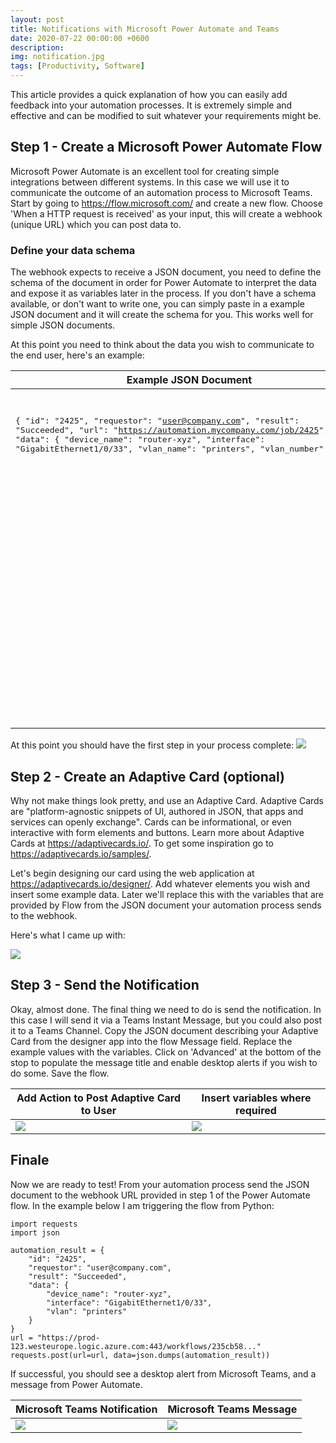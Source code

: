 ```yaml
---
layout: post
title: Notifications with Microsoft Power Automate and Teams
date: 2020-07-22 00:00:00 +0600
description:
img: notification.jpg
tags: [Productivity, Software]
---
```


This article provides a quick explanation of how you can easily add feedback into your automation processes.  It is extremely simple and effective and can be modified to suit whatever your requirements might be.

## Step 1 - Create a Microsoft Power Automate Flow

Microsoft Power Automate is an excellent tool for creating simple integrations between different systems.  In this case we will use it to communicate the outcome of an automation process to Microsoft Teams.  Start by going to https://flow.microsoft.com/ and create a new flow. Choose 'When a HTTP request is received' as your input, this will create a webhook (unique URL) which you can post data to.

### Define your data schema
The webhook expects to receive a JSON document, you need to define the schema of the document in order for Power Automate to interpret the data and expose it as variables later in the process.  If you don't have a schema available, or don't want to write one, you can simply paste in a example JSON document and it will create the schema for you.  This works well for simple JSON documents.

At this point you need to think about the data you wish to communicate to the end user, here's an example:

<table style="width:100%;">
<thead>
  <tr>
    <th>Example JSON Document</th>
    <th>Example JSON Schema</th>
  </tr>
</thead>
  <tr>
    <td valign="top">
    <pre>

{
    "id": "2425",
    "requestor": "user@company.com",
    "result": "Succeeded",
    "url": "https://automation.mycompany.com/job/2425",
    "data": {
        "device_name": "router-xyz",
        "interface": "GigabitEthernet1/0/33",
        "vlan_name": "printers",
        "vlan_number": 36
    }
}
</pre>
</td>
    <td valign="top"><pre>
{
    "type": "object",
    "properties": {
        "id": {
            "type": "string"
        },
        "requestor": {
            "type": "string"
        },
        "result": {
            "type": "string"
        },
        "url": {
            "type": "string"
        },
        "data": {
            "type": "object",
            "properties": {
                "device_name": {
                    "type": "string"
                },
                "interface": {
                    "type": "string"
                },
                "vlan_name": {
                    "type": "string"
                },
                "vlan_number": {
                    "type": "integer"
                }
            }
        }
    }
}
</pre>
    </td>
  </tr>
</table>

At this point you should have the first step in your process complete:
<img src="https://github.com/pmoorey/articles/blob/master/img/flow-step1.jpg?raw=true">

## Step 2 - Create an Adaptive Card (optional)

Why not make things look pretty, and use an Adaptive Card.  Adaptive Cards are "platform-agnostic snippets of UI, authored in JSON, that apps and services can openly exchange".  Cards can be informational, or even interactive with form elements and buttons.  Learn more about Adaptive Cards at https://adaptivecards.io/.  To get some inspiration go to https://adaptivecards.io/samples/.

Let's begin designing our card using the web application at https://adaptivecards.io/designer/.  Add whatever elements you wish and insert some example data.  Later we'll replace this with the variables that are provided by Flow from the JSON document your automation process sends to the webhook.

Here's what I came up with:

<img src="https://github.com/pmoorey/articles/blob/master/img/adaptive%20card.jpg?raw=true">

## Step 3 - Send the Notification

Okay, almost done.  The final thing we need to do is send the notification.  In this case I will send it via a Teams Instant Message, but you could also post it to a Teams Channel.  Copy the JSON document describing your Adaptive Card from the designer app into the flow Message field.  Replace the example values with the variables.  Click on 'Advanced' at the bottom of the stop to populate the message title and enable desktop alerts if you wish to do some.  Save the flow.

|Add Action to Post Adaptive Card to User | Insert variables where required |
| ------------- | ------------- |
|<img src="https://github.com/pmoorey/articles/blob/master/img/flow-step2-1.jpg?raw=true"> | <img src="https://github.com/pmoorey/articles/blob/master/img/flow-step2-2.jpg?raw=true"> |

## Finale

Now we are ready to test! From your automation process send the JSON document to the webhook URL provided in step 1 of the Power Automate flow.  In the example below I am triggering the flow from Python:

```
import requests
import json

automation_result = {
    "id": "2425",
    "requestor": "user@company.com",
    "result": "Succeeded",
    "data": {
        "device_name": "router-xyz",
        "interface": "GigabitEthernet1/0/33",
        "vlan": "printers"
    }
}
url = "https://prod-123.westeurope.logic.azure.com:443/workflows/235cb58..."
requests.post(url=url, data=json.dumps(automation_result))
```

If successful, you should see a desktop alert from Microsoft Teams, and a message from Power Automate.

|Microsoft Teams Notification | Microsoft Teams Message |
| ------------- | ------------- |
|<img src="https://github.com/pmoorey/articles/blob/master/img/flow-alert.jpg?raw=true"> | <img src="https://github.com/pmoorey/articles/blob/master/img/flow-msg.jpg?raw=true"> |